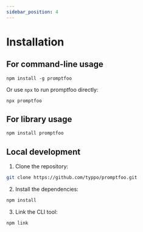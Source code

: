 ```yaml
---
sidebar_position: 4
---
```


# Installation

## For command-line usage

```
npm install -g promptfoo
```

Or use `npx` to run promptfoo directly:

```
npx promptfoo
```

## For library usage

```
npm install promptfoo
```

## Local development

1. Clone the repository:

```bash
git clone https://github.com/typpo/promptfoo.git
```

2. Install the dependencies:

```bash
npm install
```

3. Link the CLI tool:

```bash
npm link
```
